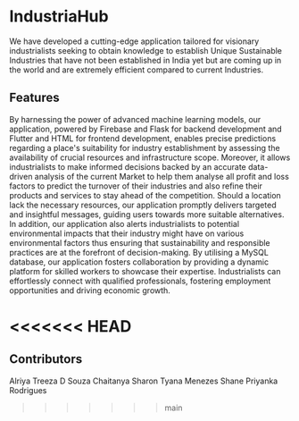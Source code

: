 # IndustriaHub

We have developed a cutting-edge application tailored for visionary industrialists seeking to obtain knowledge to establish Unique Sustainable Industries that have not been established in India yet but are coming up in the world and are extremely efficient compared to current Industries.

## Features

By harnessing the power of advanced machine learning models, our application, powered by Firebase and Flask for backend development and Flutter and HTML for frontend development, enables precise predictions regarding a place's suitability for industry establishment by assessing the availability of crucial resources and infrastructure scope. Moreover, it allows industrialists to make informed decisions backed by an accurate data-driven analysis of the current Market to help them analyse all profit and loss factors to predict the turnover of their industries and also refine their products and services to stay ahead of the competition. Should a location lack the necessary resources, our application promptly delivers targeted and insightful messages, guiding users towards more suitable alternatives.
In addition, our application also alerts industrialists to potential environmental impacts that their industry might have on various environmental factors thus ensuring that sustainability and responsible practices are at the forefront of decision-making. By utilising a MySQL database, our application fosters collaboration by providing a dynamic platform for skilled workers to showcase their expertise. Industrialists can effortlessly connect with qualified professionals, fostering employment opportunities and driving economic growth.

<<<<<<< HEAD
=======
## Contributors

Alriya Treeza D Souza
Chaitanya
Sharon Tyana Menezes
Shane Priyanka Rodrigues
>>>>>>> main
